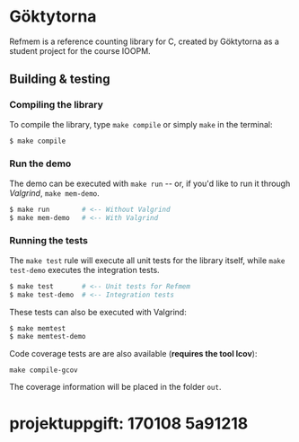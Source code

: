 # Göktytorna

Refmem is a reference counting library for C, created by Göktytorna as a student project for the course IOOPM.

## Building & testing

### Compiling the library
To compile the library, type ``make compile`` or simply ``make`` in the terminal:

```bash
$ make compile
```

### Run the demo

The demo can be executed with ``make run`` -- or, if you'd like to run it through *Valgrind*, ``make mem-demo``.

```bash
$ make run        # <-- Without Valgrind
$ make mem-demo   # <-- With Valgrind
```

### Running the tests

The ``make test`` rule will execute all unit tests for the library itself, while ``make test-demo`` executes the integration tests.

```bash
$ make test       # <-- Unit tests for Refmem
$ make test-demo  # <-- Integration tests
```

These tests can also be executed with Valgrind:

```bash
$ make memtest
$ make memtest-demo
```

Code coverage tests are are also available (**requires the tool lcov**):

```
make compile-gcov
```

The coverage information will be placed in the folder ``out``.

# projektuppgift: 170108 5a91218
